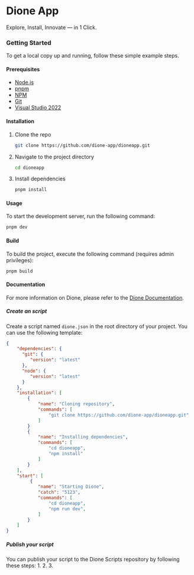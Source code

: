 # Dione App
Explore, Install, Innovate — in 1 Click.


### Getting Started
To get a local copy up and running, follow these simple example steps.

#### Prerequisites
- [Node.js](https://nodejs.org/en/download/)
- [pnpm](https://pnpm.io/installation)
- [NPM](https://www.npmjs.com/get-npm)
- [Git](https://git-scm.com/downloads)
- [Visual Studio 2022](https://visualstudio.microsoft.com/downloads/) 

#### Installation
1. Clone the repo
   ```sh
   git clone https://github.com/dione-app/dioneapp.git
   ```
2. Navigate to the project directory
   ```sh
   cd dioneapp
   ```
3. Install dependencies
   ```sh
   pnpm install
   ```

#### Usage
To start the development server, run the following command:
   ```sh
   pnpm dev
   ```

#### Build
To build the project, execute the following command (requires admin privileges):
   ```sh
   pnpm build
   ```

#### Documentation
For more information on Dione, please refer to the [Dione Documentation](https://docs.dione.app/).

##### Create an script
Create a script named `dione.json` in the root directory of your project.
You can use the following template:
```json
{
    "dependencies": {
      "git": {
         "version": "latest"
      },
      "node": {
         "version": "latest"
      }
    },
    "installation": [
        {
            "name": "Cloning repository",
            "commands": [
                "git clone https://github.com/dione-app/dioneapp.git"
            ]
        }
        {
            "name": "Installing dependencies",
            "commands": [
                "cd dioneapp",
                "npm install"
            ]
        }
    ],
    "start": [
         {
            "name": "Starting Dione",
            "catch": "5123",
            "commands": [
                "cd dioneapp",
                "npm run dev",
            ]
        }
    ]
}
```

##### Publish your script
You can publish your script to the Dione Scripts repository by following these steps:
1.
2.
3.